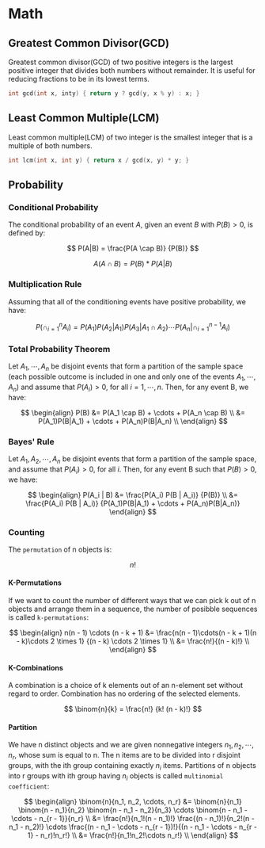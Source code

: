 # Math

## Greatest Common Divisor(GCD)

Greatest common divisor(GCD) of two positive integers is the largest positive integer that divides both numbers without remainder. It is useful for reducing fractions to be in its lowest terms.

```C++
int gcd(int x, inty) { return y ? gcd(y, x % y) : x; }
```

## Least Common Multiple(LCM)

Least common multiple(LCM) of two integer is the smallest integer that is a multiple of both numbers.

```C++
int lcm(int x, int y) { return x / gcd(x, y) * y; }
```

## Probability

### Conditional Probability

The conditional probability of an event $A$, given an event $B$ with $P(B) > 0$, is defined by:

$$
P(A|B) = \frac{P(A \cap B)} {P(B)}
$$

$$
A(A \cap B) = P(B) * P(A|B)
$$

### Multiplication Rule

Assuming that all of the conditioning events have positive probability, we have:

$$
P(\cap^{n}_{i = 1} A_{i}) = P(A_1) P(A_2 | A_1) P(A_3 | A_1 \cap A_2) \cdots P(A_n | \cap^{n - 1}_{i = 1} A_{i})
$$

### Total Probability Theorem

Let $A_1, \cdots, A_n$ be disjoint events that form a partition of the sample space (each possible outcome is included in one and only one of the events $A_1, \cdots, A_n$) and assume that $P(A_i) > 0$, for all $i = 1, \cdots, n$. Then, for any event B, we have:

$$
\begin{align}
P(B) &= P(A_1 \cap B) + \cdots + P(A_n \cap B) \\
     &= P(A_1)P(B|A_1) + \cdots + P(A_n)P(B|A_n) \\
\end{align}
$$

### Bayes' Rule

Let $A_1, A_2, \cdots, A_n$ be disjoint events that form a partition of the sample space, and assume that $P(A_i) > 0$, for all $i$. Then, for any event B such that $P(B) > 0$, we have:

$$
\begin{align}
P(A_i | B) &= \frac{P(A_i) P(B | A_i)} {P(B)} \\
           &= \frac{P(A_i) P(B | A_i)} {P(A_1)P(B|A_1) + \cdots + P(A_n)P(B|A_n)}
\end{align}
$$

### Counting

The `permutation` of n objects is:

$$
n!
$$

#### K-Permutations

If we want to count the number of different ways that we can pick k out of n objects and arrange them in a sequence, the number of posibble sequences is called `k-permutations`:

$$
\begin{align}
n(n - 1) \cdots (n - k + 1) &= \frac{n(n - 1)\cdots(n - k + 1)(n - k)\cdots 2 \times 1} {(n - k) \cdots 2 \times 1} \\
                            &= \frac{n!}{(n - k)!} \\
\end{align}
$$

#### K-Combinations

A combination is a choice of k elements out of an n-element set without regard to order. Combination has no ordering of the selected elements.

$$
\binom{n}{k} = \frac{n!} {k! (n - k)!}
$$

#### Partition

We have n distinct objects and we are given nonnegative integers $n_1, n_2, \cdots, n_r$, whose sum is equal to n. The n items are to be divided into r disjoint groups, with the ith group containing exactly $n_i$ items. Partitions of n objects into r groups with ith group having $n_i$ objects is called `multinomial coefficient`:

$$
\begin{align}
\binom{n}{n_1, n_2, \cdots, n_r} &= \binom{n}{n_1} \binom{n - n_1}{n_2} \binom{n - n_1 - n_2}{n_3} \cdots \binom{n - n_1 - \cdots - n_{r - 1}}{n_r} \\
&= \frac{n!}{n_1!(n - n_1)!} \frac{(n - n_1)!}{n_2!(n - n_1 - n_2)!} \cdots \frac{(n - n_1 - \cdots - n_{r - 1})!}{(n - n_1 - \cdots - n_{r - 1} - n_r)!n_r!} \\
&= \frac{n!}{n_1!n_2!\cdots n_r!} \\
\end{align}
$$
